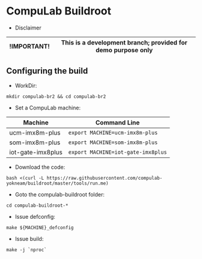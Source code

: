 # CompuLab Buildroot

* Disclaimer

| !IMPORTANT! | This is a development branch; provided for demo purpose only|
|---|---|

## Configuring the build

* WorkDir:
```
mkdir compulab-br2 && cd compulab-br2
```

* Set a CompuLab machine:

| Machine | Command Line |
|---|---|
|ucm-imx8m-plus|```export MACHINE=ucm-imx8m-plus```|
|som-imx8m-plus|```export MACHINE=som-imx8m-plus```|
|iot-gate-imx8plus|```export MACHINE=iot-gate-imx8plus```|

* Download the code:
```
bash <(curl -L https://raw.githubusercontent.com/compulab-yokneam/buildroot/master/tools/run.me)
```

* Goto the compulab-buildroot folder:
```
cd compulab-buildroot-*
```

* Issue defconfig:
```
make ${MACHINE}_defconfig
```

* Issue build:
```
make -j `nproc`
```
